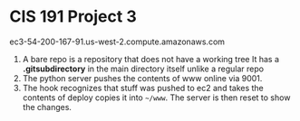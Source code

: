 <h1>
CIS 191 Project 3
</h1>

ec3-54-200-167-91.us-west-2.compute.amazonaws.com

<ol>

<li> A bare repo is a repository that does not have a working tree It has a <strong>.gitsubdirectory</strong> in the main directory itself unlike a regular repo </li>

<li>The python server pushes the contents of www online via 9001.</li>

<li>The hook recognizes that stuff was pushed to ec2 and takes the contents of deploy copies it into <code>~/www</code>. The server is then reset to show the changes.</li>

</ol>
